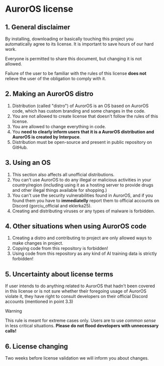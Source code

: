 # AurorOS license

## 1. General disclaimer

By installing, downloading or basically touching this project you automatically agree to its license. It is important to save hours of our hard work.

Everyone is permitted to share this document, but changing it is not allowed.

Failure of the user to be familiar with the rules of this license **does not** relieve the user of the obligation to comply with it.

## 2. Making an AurorOS distro

1. Distribution (called "distro") of AurorOS is an OS based on AurorOS code, which has custom branding and some changes in the code.
2. You are not allowed to create license that doesn't follow the rules of this license.
3. You are allowed to change everything in code.
4. You **need to clearly inform users that it is a AurorOS distribution and AurorOS is created by Interpuce**.
5. Distribution must be open-source and present in public repository on GitHub.

## 3. Using an OS

1. This section also affects all unofficial distributions.
2. You can't use AurorOS to do any illegal or malicious activities in your country/region (including using it as a hosting server to provide drugs and other illegal things available for shopping.)
3. You can't use the security vulnerabilities found in AurorOS, and if you found them you have to **immediatelly** report them to official accounts on Discord (gorciu_official and eklerka25).
4. Creating and distributing viruses or any types of malware is forbidden.

## 4. Other situations when using AurorOS code

1. Creating a distro and contributing to project are only allowed ways to make changes in project.
2. Copying code from this repository is forbidden!
3. Using code from this repository as any kind of AI training data is strictly forbidden!

## 5. Uncertainty about license terms

If user intends to do anything related to AurorOS that hadn't been covered in this license or is not sure whether their foregoing usage of AurorOS violate it, they have right to consult developers on their official Discord accounts (mentioned in point 3.3)

> [!WARNING]
> This rule is meant for extreme cases only. Users are to use *common sense* in less critical situations. **Please do not flood developers with unnecessary calls!**

## 6. License changing

Two weeks before license validation we will inform you about changes.
